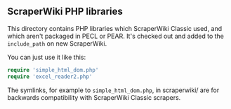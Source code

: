 ScraperWiki PHP libraries
-------------------------

This directory contains PHP libraries which ScraperWiki Classic used, and which
aren't packaged in PECL or PEAR. It's checked out and added to the `include_path` on new ScraperWiki.

You can just use it like this:

```php
require 'simple_html_dom.php'
require 'excel_reader2.php'
```

The symlinks, for example to `simple_html_dom.php`, in scraperwiki/ are for
backwards compatibility with ScraperWiki Classic scrapers. 
